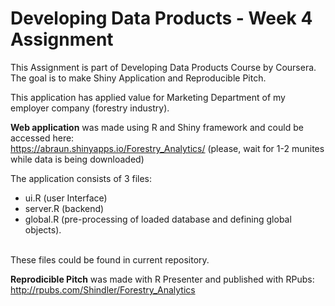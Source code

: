 # Developing Data Products - Week 4 Assignment

This Assignment is part of Developing Data Products Course by Coursera. The goal is to make Shiny Application and Reproducible Pitch.

This application has applied value for Marketing Department of my employer company (forestry industry).

**Web application** was made using R and Shiny framework and could be accessed here:  
https://abraun.shinyapps.io/Forestry_Analytics/
(please, wait for 1-2 munites while data is being downloaded)

The application consists of 3 files: 
- ui.R (user Interface)
- server.R (backend)
- global.R (pre-processing of loaded database and defining global objects). 
</br>
These files could be found in current repository. 

**Reprodicible Pitch** was made with R Presenter and published with RPubs:
http://rpubs.com/Shindler/Forestry_Analytics
